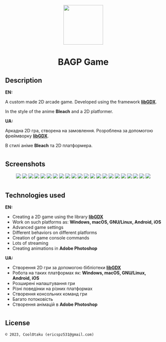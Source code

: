 <p align="center"><img height="128" src="screenshots/gameLogo.png"/></p>
<h1 align="center">BAGP Game</h1>

## Description
<b>EN:</b>

A custom made 2D arcade game. Developed using the framework [**libGDX**](https://libgdx.com).

In the style of the anime **Bleach** and a 2D platformer.

<b>UA:</b>

Аркадна 2D гра, створена на замовлення. Розроблена за допомогою фреймворку [**libGDX**](https://libgdx.com).

В стилі аніме **Bleach** та 2D платформера.

#
## Screenshots
<p align="center">
  <img src="screenshots/1.png" height="height="20%"/>
  <img src="screenshots/2.png" height="height="20%"/>
  <img src="screenshots/3.png" height="height="20%"/>
  <img src="screenshots/4.png" height="height="20%"/>
  <img src="screenshots/5.png" height="height="20%"/>
  <img src="screenshots/6.png" height="height="20%"/>
  <img src="screenshots/7.png" height="height="20%"/>
  <img src="screenshots/8.png" height="height="20%"/>
  <img src="screenshots/9.png" height="height="20%"/>
  <img src="screenshots/10.png" height="height="20%"/>
  <img src="screenshots/11.png" height="height="20%"/>
  <img src="screenshots/12.png" height="height="20%"/>
  <img src="screenshots/13.png" height="height="20%"/>
  <img src="screenshots/14.png" height="height="20%"/>
  <img src="screenshots/15.png" height="height="20%"/>
  <img src="screenshots/16.png" height="height="20%"/>
  <img src="screenshots/17.png" height="height="20%"/>
  <img src="screenshots/18.png" height="height="20%"/>
  <img src="screenshots/19.png" height="height="20%"/>
  <img src="screenshots/20.png" height="height="20%"/>
  <img src="screenshots/21.png" height="height="20%"/>
  <img src="screenshots/22.png" height="height="20%"/>
</p>

#
## Technologies used
<b>EN:</b>
- Creating a 2D game using the library [**libGDX**](https://libgdx.com)
- Work on such platforms as: **Windows, macOS, GNU/Linux, Android, iOS**
- Advanced game settings
- Different behaviors on different platforms
- Creation of game console commands
- Lots of streaming
- Creating animations in **Adobe Photoshop**

<b>UA:</b>
- Створення 2D гри за допомогою бібліотеки [**libGDX**](https://libgdx.com)
- Робота на таких платформах як: **Windows, macOS, GNU/Linux, Android, iOS**
- Розширені налаштування гри
- Різні поведінки на різних платформах
- Створення консольних команд гри
- Багато потоковість
- Створення анімацій в **Adobe Photoshop**

#
## License
```
© 2023, CoolOtaku (ericspz531@gmail.com)
```
